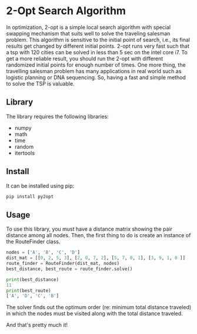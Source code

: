 # 2-Opt Search Algorithm 

In optimization, 2-opt is a simple local search algorithm with special swapping mechanism that suits well to solve the 
traveling salesman problem. This algorithm is sensitive to the initial point of search, i.e., its final results get 
changed by different initial points. 2-opt runs very fast such that a tsp with 120 cities can be solved in less than 
5 sec on the intel core i7. To get a more reliable result, you should run the 2-opt with different randomized initial 
points for enough number of times. One more thing, the travelling salesman problem has many applications in real world 
such as logistic planning or DNA sequencing. So, having a fast and simple method to solve the TSP is valuable. 

 
## Library
The library requires the following libraries:

* numpy
* math
* time
* random
* itertools

## Install

It can be installed using pip:
```python
pip install py2opt
```

## Usage

To use this library, you must have a distance matrix showing the pair distance among all nodes. Then, the first thing 
to do is create an instance of the RouteFinder class. 

```python
nodes = ['A', 'B', 'C', 'D']
dist_mat = [[0, 2, 5, 3], [2, 0, 7, 2], [5, 7, 0, 1], [3, 9, 1, 0 ]]
route_finder = RouteFinder(dist_mat, nodes)
best_distance, best_route = route_finder.solve()

print(best_distance)
11
print(best_route)
['A', 'D', 'C', 'B']
```
The solver finds out the optimum order (re: minimum total distance traveled) in which the nodes must be visited along 
with the total distance traveled.

And that's pretty much it!

